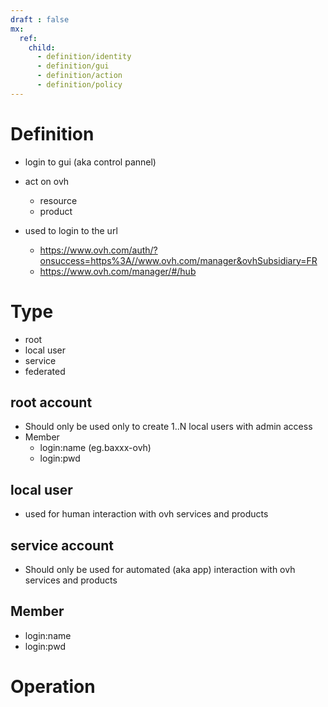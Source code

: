 ```yaml
---
draft : false
mx:
  ref:
    child:
      - definition/identity
      - definition/gui
      - definition/action
      - definition/policy
---
```


# Definition
- login to gui (aka control pannel)
- act on ovh
  - resource
  - product
  
- used to login to the url
  - https://www.ovh.com/auth/?onsuccess=https%3A//www.ovh.com/manager&ovhSubsidiary=FR
  - https://www.ovh.com/manager/#/hub

# Type
- root
- local user
- service
- federated

## root account
- Should only be used only to create 1..N local users with admin access
- Member
  - login:name (eg.baxxx-ovh)
  - login:pwd 

## local user
- used for human interaction with ovh services and products

## service account
- Should only be used for automated (aka app) interaction with ovh services and products

## Member
- login:name
- login:pwd

# Operation
